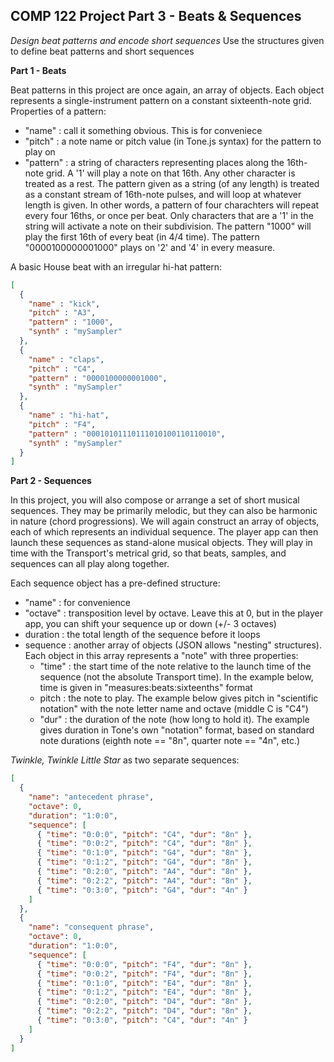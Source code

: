 ## COMP 122 Project Part 3 - Beats & Sequences
*Design beat patterns and encode short sequences*
Use the structures given to define beat patterns and short sequences

**Part 1 - Beats**

Beat patterns in this project are once again, an array of objects. Each object represents a single-instrument pattern on a constant sixteenth-note grid. Properties of a pattern:
- "name" : call it something obvious. This is for conveniece
- "pitch" : a note name or pitch value (in Tone.js syntax) for the pattern to play on
- "pattern" : a string of characters representing places along the 16th-note grid. A '1' will play a note on that 16th. Any other character is treated as a rest. The pattern given as a string (of any length) is treated as a constant stream of 16th-note pulses, and will loop at whatever length is given. In other words, a pattern of four charachters will repeat every four 16ths, or once per beat. Only characters that are a '1' in the string will activate a note on their subdivision. The pattern "1000" will play the first 16th of every beat (in 4/4 time). The pattern "0000100000001000" plays on '2' and '4' in every measure.

A basic House beat with an irregular hi-hat pattern:
```json
[
  {
    "name" : "kick",
    "pitch" : "A3",
    "pattern" : "1000",
    "synth" : "mySampler"
  },
  {
    "name" : "claps",
    "pitch" : "C4",
    "pattern" : "0000100000001000",
    "synth" : "mySampler"
  },
  {
    "name" : "hi-hat",
    "pitch" : "F4",
    "pattern" : "00010101110111010100110110010",
    "synth" : "mySampler"
  }
]
```
**Part 2 - Sequences**

In this project, you will also compose or arrange a set of short musical sequences. They may be primarily melodic, but they can also be harmonic in nature (chord progressions). We will again construct an array of objects, each of which represents an individual sequence. The player app can then launch these sequences as stand-alone musical objects. They will play in time with the Transport's metrical grid, so that beats, samples, and sequences can all play along together.

Each sequence object has a pre-defined structure:

- "name" : for convenience
- "octave" : transposition level by octave. Leave this at 0, but in the player app, you can shift your sequence up or down (+/- 3 octaves)
- duration : the total length of the sequence before it loops
- sequence : another array of objects (JSON allows "nesting" structures). Each object in this array represents a "note" with three properties:
  - "time" : the start time of the note relative to the launch time of the sequence (not the absolute Transport time). In the example below, time is given in "measures:beats:sixteenths" format
  - pitch : the note to play. The example below gives pitch in "scientific notation" with the note letter name and octave (middle C is "C4")
  - "dur" : the duration of the note (how long to hold it). The example gives duration in Tone's own "notation" format, based on standard note durations (eighth note == "8n", quarter note == "4n", etc.) 

_Twinkle, Twinkle Little Star_ as two separate sequences:
```json
[
  {
    "name": "antecedent phrase",
    "octave": 0,
    "duration": "1:0:0",
    "sequence": [
      { "time": "0:0:0", "pitch": "C4", "dur": "8n" },
      { "time": "0:0:2", "pitch": "C4", "dur": "8n" },
      { "time": "0:1:0", "pitch": "G4", "dur": "8n" },
      { "time": "0:1:2", "pitch": "G4", "dur": "8n" },
      { "time": "0:2:0", "pitch": "A4", "dur": "8n" },
      { "time": "0:2:2", "pitch": "A4", "dur": "8n" },
      { "time": "0:3:0", "pitch": "G4", "dur": "4n" }
    ]
  },
  {
    "name": "consequent phrase",
    "octave": 0,
    "duration": "1:0:0",
    "sequence": [
      { "time": "0:0:0", "pitch": "F4", "dur": "8n" },
      { "time": "0:0:2", "pitch": "F4", "dur": "8n" },
      { "time": "0:1:0", "pitch": "E4", "dur": "8n" },
      { "time": "0:1:2", "pitch": "E4", "dur": "8n" },
      { "time": "0:2:0", "pitch": "D4", "dur": "8n" },
      { "time": "0:2:2", "pitch": "D4", "dur": "8n" },
      { "time": "0:3:0", "pitch": "C4", "dur": "4n" }
    ]
  }
]

```